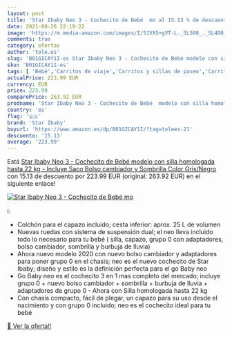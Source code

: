 ```yaml
---
layout: post
title: 'Star Ibaby Neo 3 - Cochecito de Bebé  mo al 15.13 % de descuento'
date: 2021-09-26 22:19:22
image: 'https://m.media-amazon.com/images/I/51VX5+gVT-L._SL500_._SL400_.jpg'
comments: true
category: ofertas
author: 'tole.es'
slug: 'B01GICAY1I-es Star Ibaby Neo 3 - Cochecito de Bebé modelo con silla...'
sku: 'B01GICAY1I-es'
tags: [ 'Bebé','Carritos de viaje','Carritos y sillas de paseo','Carritos, sillas de paseo y accesorios','bebé','star ibaby', ]
actualPrice: 223.99 EUR
currency: EUR
price: 223.99
comparePrice: 263.92 EUR
prodname: 'Star Ibaby Neo 3 - Cochecito de Bebé  modelo con silla homologada hasta 22 kg - Incluye Saco   Bolso cambiador y Sombrilla  Color Gris/Negro'
country: 'es'
flag: '🇪🇸'
brand: 'Star Ibaby'
buyurl: 'https://www.amazon.es/dp/B01GICAY1I/?tag=tolees-21'
descuento: '15.13'
average: '223.99'
---
```


Está [Star Ibaby Neo 3 - Cochecito de Bebé  modelo con silla homologada hasta 22 kg - Incluye Saco   Bolso cambiador y Sombrilla  Color Gris/Negro](https://www.amazon.es/dp/B01GICAY1I/?tag=tolees-21) con 15.13 de descuento por 223.99 EUR (original: 263.92 EUR) en el siguiente enlace!

[![Star Ibaby Neo 3 - Cochecito de Bebé  mo](https://m.media-amazon.com/images/I/51VX5+gVT-L._SL500_._SL400_.jpg)](https://www.amazon.es/dp/B01GICAY1I/?tag=tolees-21)

ℹ️:

- Colchón para el capazo incluido; cesta inferior: aprox. 25 L de volumen
- Nuevas ruedas con sistema de suspensión dual; el neo lleva incluido todo lo necesario para tu bebé ( silla, capazo, grupo 0 con adaptadores, bolso cambiador, sombrilla y burbuja de lluvia)
- Ahora nuevo modelo 2020 con nuevo bolso cambiador y adaptadores para poner grupo 0 en el chasis; neo es el nuevo cochecito de Star Ibaby; diseño y estilo es la definición perfecta para el go Baby neo
- Go Baby neo es el cochecito 3 en 1 mas completo del mercado; incluye grupo 0 + nuevo bolso cambiador + sombrilla + burbuja de lluvia + adaptadores de grupo 0 - Ahora con Silla homologada hasta 22 kg
- Con chasis compacto, fácil de plegar, un capazo para su uso desde el nacimiento y con grupo 0 incluido; neo es el cochecito ideal para tu bebé

[🛒 Ver la oferta!!](https://www.amazon.es/dp/B01GICAY1I/?tag=tolees-21)
